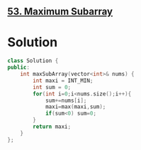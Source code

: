 ## [53. Maximum Subarray](https://leetcode.com/problems/maximum-subarray/description/)
# Solution
```cpp
class Solution {
public:
    int maxSubArray(vector<int>& nums) {
        int maxi = INT_MIN;
        int sum = 0;
        for(int i=0;i<nums.size();i++){
            sum+=nums[i];
            maxi=max(maxi,sum);
            if(sum<0) sum=0;
        }
        return maxi;
    }
};
